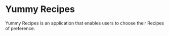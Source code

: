# Yummy Recipes
Yummy Recipes is an application that enables  users to choose their Recipes of preference.
